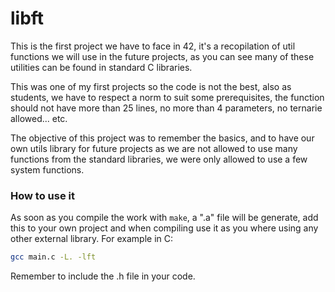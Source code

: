 <h1>libft</h1>

This is the first project we have to face in 42, it's a recopilation of util functions we will use in the future projects, as you can see many of these utilities can be found in standard C libraries.

This was one of my first projects so the code is not the best, also as students, we have to respect a norm to suit some prerequisites, the function should not have more than 25 lines, no more than 4 parameters, no ternarie allowed... etc.

The objective of this project was to remember the basics, and to have our own utils library for future projects as we are not allowed to use many functions from the standard libraries, we were only allowed to use a few system functions.

<h3>How to use it</h3>

As soon as you compile the work with `make`, a ".a" file will be generate, add this to your own project and when compiling use it as you where using any other external library. For example in C:

```bash
gcc main.c -L. -lft
```

Remember to include the .h file in your code.

